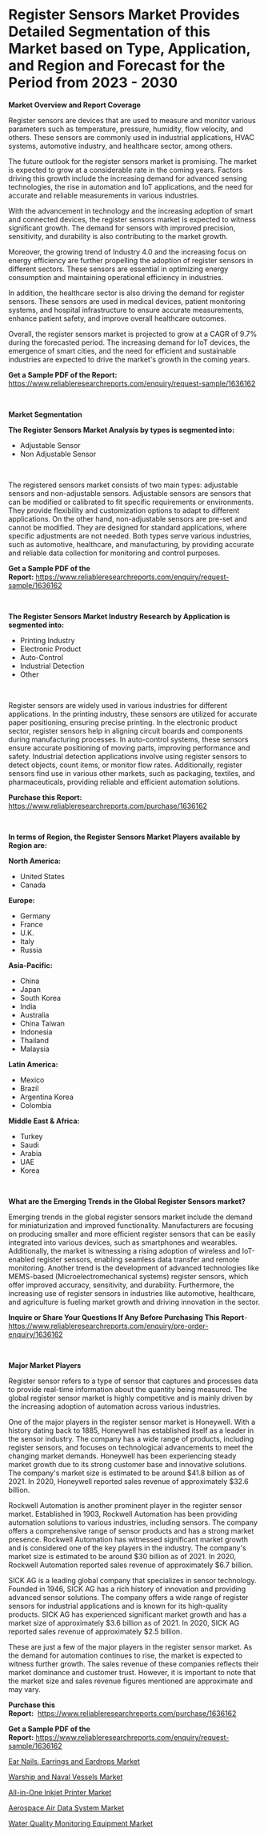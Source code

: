 <p><h1>Register Sensors Market Provides Detailed Segmentation of this Market based on Type, Application, and Region and Forecast for the Period from 2023 - 2030</h1></p><p><strong>Market Overview and Report Coverage</strong></p>
<p><p>Register sensors are devices that are used to measure and monitor various parameters such as temperature, pressure, humidity, flow velocity, and others. These sensors are commonly used in industrial applications, HVAC systems, automotive industry, and healthcare sector, among others.</p><p>The future outlook for the register sensors market is promising. The market is expected to grow at a considerable rate in the coming years. Factors driving this growth include the increasing demand for advanced sensing technologies, the rise in automation and IoT applications, and the need for accurate and reliable measurements in various industries.</p><p>With the advancement in technology and the increasing adoption of smart and connected devices, the register sensors market is expected to witness significant growth. The demand for sensors with improved precision, sensitivity, and durability is also contributing to the market growth.</p><p>Moreover, the growing trend of Industry 4.0 and the increasing focus on energy efficiency are further propelling the adoption of register sensors in different sectors. These sensors are essential in optimizing energy consumption and maintaining operational efficiency in industries.</p><p>In addition, the healthcare sector is also driving the demand for register sensors. These sensors are used in medical devices, patient monitoring systems, and hospital infrastructure to ensure accurate measurements, enhance patient safety, and improve overall healthcare outcomes.</p><p>Overall, the register sensors market is projected to grow at a CAGR of 9.7% during the forecasted period. The increasing demand for IoT devices, the emergence of smart cities, and the need for efficient and sustainable industries are expected to drive the market's growth in the coming years.</p></p>
<p><strong>Get a Sample PDF of the Report:</strong> <a href="https://www.reliableresearchreports.com/enquiry/request-sample/1636162">https://www.reliableresearchreports.com/enquiry/request-sample/1636162</a></p>
<p>&nbsp;</p>
<p><strong>Market Segmentation</strong></p>
<p><strong>The Register Sensors Market Analysis by types is segmented into:</strong></p>
<p><ul><li>Adjustable Sensor</li><li>Non Adjustable Sensor</li></ul></p>
<p>&nbsp;</p>
<p><p>The registered sensors market consists of two main types: adjustable sensors and non-adjustable sensors. Adjustable sensors are sensors that can be modified or calibrated to fit specific requirements or environments. They provide flexibility and customization options to adapt to different applications. On the other hand, non-adjustable sensors are pre-set and cannot be modified. They are designed for standard applications, where specific adjustments are not needed. Both types serve various industries, such as automotive, healthcare, and manufacturing, by providing accurate and reliable data collection for monitoring and control purposes.</p></p>
<p><strong>Get a Sample PDF of the Report:</strong>&nbsp;<a href="https://www.reliableresearchreports.com/enquiry/request-sample/1636162">https://www.reliableresearchreports.com/enquiry/request-sample/1636162</a></p>
<p>&nbsp;</p>
<p><strong>The Register Sensors Market Industry Research by Application is segmented into:</strong></p>
<p><ul><li>Printing Industry</li><li>Electronic Product</li><li>Auto-Control</li><li>Industrial Detection</li><li>Other</li></ul></p>
<p>&nbsp;</p>
<p><p>Register sensors are widely used in various industries for different applications. In the printing industry, these sensors are utilized for accurate paper positioning, ensuring precise printing. In the electronic product sector, register sensors help in aligning circuit boards and components during manufacturing processes. In auto-control systems, these sensors ensure accurate positioning of moving parts, improving performance and safety. Industrial detection applications involve using register sensors to detect objects, count items, or monitor flow rates. Additionally, register sensors find use in various other markets, such as packaging, textiles, and pharmaceuticals, providing reliable and efficient automation solutions.</p></p>
<p><strong>Purchase this Report:</strong>&nbsp; <a href="https://www.reliableresearchreports.com/purchase/1636162">https://www.reliableresearchreports.com/purchase/1636162</a></p>
<p>&nbsp;</p>
<p><strong>In terms of Region, the Register Sensors Market Players available by Region are:</strong></p>
<p>
    <p> <strong> North America: </strong>
        <ul>
            <li>United States</li>
            <li>Canada</li>
        </ul>
        </p> 
    <p> <strong> Europe: </strong>
        <ul>
            <li>Germany</li>
            <li>France</li>
            <li>U.K.</li>
            <li>Italy</li>
            <li>Russia</li>
        </ul>
        </p> 
    <p> <strong> Asia-Pacific: </strong>
        <ul>
            <li>China</li>
            <li>Japan</li>
            <li>South Korea</li>
            <li>India</li>
            <li>Australia</li>
            <li>China Taiwan</li>
            <li>Indonesia</li>
            <li>Thailand</li>
            <li>Malaysia</li>
        </ul>
        </p> 
    <p> <strong> Latin America: </strong>
        <ul>
            <li>Mexico</li>
            <li>Brazil</li>
            <li>Argentina Korea</li>
            <li>Colombia</li>
        </ul>
        </p> 
    <p> <strong> Middle East & Africa: </strong>
        <ul>
            <li>Turkey</li>
            <li>Saudi</li>
            <li>Arabia</li>
            <li>UAE</li>
            <li>Korea</li>
        </ul>
    </p>
    </p>
<p>&nbsp;</p>
<p><strong>What are the Emerging Trends in the Global Register Sensors market?</strong></p>
<p><p>Emerging trends in the global register sensors market include the demand for miniaturization and improved functionality. Manufacturers are focusing on producing smaller and more efficient register sensors that can be easily integrated into various devices, such as smartphones and wearables. Additionally, the market is witnessing a rising adoption of wireless and IoT-enabled register sensors, enabling seamless data transfer and remote monitoring. Another trend is the development of advanced technologies like MEMS-based (Microelectromechanical systems) register sensors, which offer improved accuracy, sensitivity, and durability. Furthermore, the increasing use of register sensors in industries like automotive, healthcare, and agriculture is fueling market growth and driving innovation in the sector.</p></p>
<p><strong>Inquire or Share Your Questions If Any Before Purchasing This Report</strong>- <a href="https://www.reliableresearchreports.com/enquiry/pre-order-enquiry/1636162">https://www.reliableresearchreports.com/enquiry/pre-order-enquiry/1636162</a></p>
<p>&nbsp;</p>
<p><strong>Major Market Players</strong></p>
<p><p>Register sensor refers to a type of sensor that captures and processes data to provide real-time information about the quantity being measured. The global register sensor market is highly competitive and is mainly driven by the increasing adoption of automation across various industries.</p><p>One of the major players in the register sensor market is Honeywell. With a history dating back to 1885, Honeywell has established itself as a leader in the sensor industry. The company has a wide range of products, including register sensors, and focuses on technological advancements to meet the changing market demands. Honeywell has been experiencing steady market growth due to its strong customer base and innovative solutions. The company's market size is estimated to be around $41.8 billion as of 2021. In 2020, Honeywell reported sales revenue of approximately $32.6 billion.</p><p>Rockwell Automation is another prominent player in the register sensor market. Established in 1903, Rockwell Automation has been providing automation solutions to various industries, including sensors. The company offers a comprehensive range of sensor products and has a strong market presence. Rockwell Automation has witnessed significant market growth and is considered one of the key players in the industry. The company's market size is estimated to be around $30 billion as of 2021. In 2020, Rockwell Automation reported sales revenue of approximately $6.7 billion.</p><p>SICK AG is a leading global company that specializes in sensor technology. Founded in 1946, SICK AG has a rich history of innovation and providing advanced sensor solutions. The company offers a wide range of register sensors for industrial applications and is known for its high-quality products. SICK AG has experienced significant market growth and has a market size of approximately $3.6 billion as of 2021. In 2020, SICK AG reported sales revenue of approximately $2.5 billion.</p><p>These are just a few of the major players in the register sensor market. As the demand for automation continues to rise, the market is expected to witness further growth. The sales revenue of these companies reflects their market dominance and customer trust. However, it is important to note that the market size and sales revenue figures mentioned are approximate and may vary.</p></p>
<p><strong>Purchase this Report:</strong>&nbsp;&nbsp;<a href="https://www.reliableresearchreports.com/purchase/1636162">https://www.reliableresearchreports.com/purchase/1636162</a></p>
<p></p>
<p><strong>Get a Sample PDF of the Report:</strong>&nbsp;<a href="https://www.reliableresearchreports.com/enquiry/request-sample/1636162">https://www.reliableresearchreports.com/enquiry/request-sample/1636162</a></p>
<p><p><a href="https://www.linkedin.com/pulse/ear-nails-earrings-eardrops-market-share-amp-new-trends-analysis-tvyuf/">Ear Nails, Earrings and Eardrops Market</a></p><p><a href="https://medium.com/@shiv151299/warship-and-naval-vessels-market-trends-and-market-analysis-forecasted-for-period-2023-2030-75552c0dbb7f">Warship and Naval Vessels Market</a></p><p><a href="https://www.linkedin.com/pulse/all-in-one-inkjet-printer-market-challenges-opportunities-s0irf/">All-in-One Inkjet Printer Market</a></p><p><a href="https://www.linkedin.com/pulse/aerospace-air-data-system-market-size-share-global-d9sdf/">Aerospace Air Data System Market</a></p><p><a href="https://medium.com/@primeyash92/water-quality-monitoring-equipment-market-trends-and-market-analysis-forecasted-for-period-0967dbe19a31">Water Quality Monitoring Equipment Market</a></p></p>